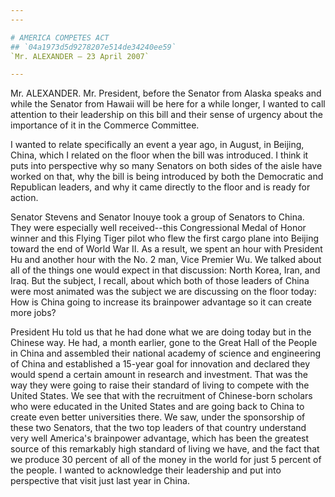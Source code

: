 ```yaml
---
---

# AMERICA COMPETES ACT
## `04a1973d5d9278207e514de34240ee59`
`Mr. ALEXANDER — 23 April 2007`

---
```



Mr. ALEXANDER. Mr. President, before the Senator from Alaska speaks 
and while the Senator from Hawaii will be here for a while longer, I 
wanted to call attention to their leadership on this bill and their 
sense of urgency about the importance of it in the Commerce Committee.

I wanted to relate specifically an event a year ago, in August, in 
Beijing, China, which I related on the floor when the bill was 
introduced. I think it puts into perspective why so many Senators on 
both sides of the aisle have worked on that, why the bill is being 
introduced by both the Democratic and Republican leaders, and why it 
came directly to the floor and is ready for action.

Senator Stevens and Senator Inouye took a group of Senators to China. 
They were especially well received--this Congressional Medal of Honor 
winner and this Flying Tiger pilot who flew the first cargo plane into 
Beijing toward the end of World War II. As a result, we spent an hour 
with President Hu and another hour with the No. 2 man, Vice Premier Wu. 
We talked about all of the things one would expect in that discussion: 
North Korea, Iran, and Iraq. But the subject, I recall, about which 
both of those leaders of China were most animated was the subject we 
are discussing on the floor today: How is China going to increase its 
brainpower advantage so it can create more jobs?

President Hu told us that he had done what we are doing today but in 
the Chinese way. He had, a month earlier, gone to the Great Hall of the 
People in China and assembled their national academy of science and 
engineering of China and established a 15-year goal for innovation and 
declared they would spend a certain amount in research and investment. 
That was the way they were going to raise their standard of living to 
compete with the United States. We see that with the recruitment of 
Chinese-born scholars who were educated in the United States and are 
going back to China to create even better universities there. We saw, 
under the sponsorship of these two Senators, that the two top leaders 
of that country understand very well America's brainpower advantage, 
which has been the greatest source of this remarkably high standard of 
living we have, and the fact that we produce 30 percent of all of the 
money in the world for just 5 percent of the people. I wanted to 
acknowledge their leadership and put into perspective that visit just 
last year in China.